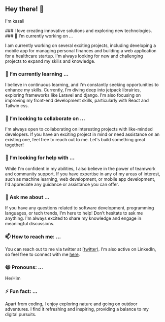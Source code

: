 ## Hey there! 👋

I'm kasali 
<details>
  <summary style="display: none;"></summary>
  
  <p align="center">
    <span id="role1">📱 Android Developer</span><br>
    <span id="role2" style="display: none;">🌐 Web Developer</span>
  </p>

  <script>
    
    const role1 = document.getElementById('role1');
    const role2 = document.getElementById('role2');
  
    setTimeout(() => {
      role1.style.display = 'none';
      role2.style.display = 'inline-block';
      setTimeout(() => {
        role1.style.display = 'inline-block';
        role2.style.display = 'none';
      }, 5000);
    }, 0);
  </script>
</details>
### I love
creating innovative solutions and exploring new technologies. 
### 🔭 I’m currently working on ...

I am currently working on several exciting projects, including developing a mobile app for managing personal finances and building a web application for a healthcare startup. I'm always looking for new and challenging projects to expand my skills and knowledge.

### 🌱 I’m currently learning ...

I believe in continuous learning, and I'm constantly seeking opportunities to enhance my skills. Currently, I'm diving deep into jetpack librairies, exploring frameworks like Laravel and django. I'm also focusing on improving my front-end development skills, particularly with React and Tailwin css.

### 👯 I’m looking to collaborate on ...

I'm always open to collaborating on interesting projects with like-minded developers. If you have an exciting project in mind or need assistance on an existing one, feel free to reach out to me. Let's build something great together!

### 🤔 I’m looking for help with ...

While I'm confident in my abilities, I also believe in the power of teamwork and community support. If you have expertise in any of my areas of interest, such as machine learning, web development, or mobile app development, I'd appreciate any guidance or assistance you can offer.

### 💬 Ask me about ...

If you have any questions related to software development, programming languages, or tech trends, I'm here to help! Don't hesitate to ask me anything. I'm always excited to share my knowledge and engage in meaningful discussions.

### 📫 How to reach me: ...

You can reach out to me via twitter at [[twitter)](https://twitter.com/kadev4solutions). I'm also active on LinkedIn, so feel free to connect with me [here](https://www.linkedin.com/in/salif-ka/en).

### 😄 Pronouns: ...

He/Him

### ⚡ Fun fact: ...

Apart from coding, I enjoy exploring nature and going on outdoor adventures. I find it refreshing and inspiring, providing a balance to my digital pursuits.


